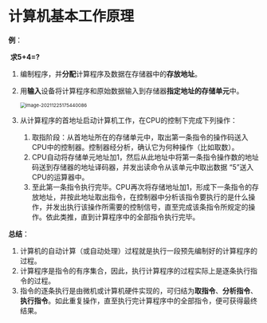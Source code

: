 # 计算机基本工作原理

**例**：

​	**求5+4=?**

1. 编制程序，并**分配**计算程序及数据在存储器中的**存放地址**。

2. 用**输入**设备将计算程序和原始数据输入到存储器**指定地址的存储单元**中。

   <img src="C:\Users\LetengZzz\AppData\Roaming\Typora\typora-user-images\image-20211225175440086.png" alt="image-20211225175440086" style="zoom:67%;" />

3. 从计算程序的首地址启动计算机工作，在CPU的控制下完成下列操作：

   1. 取指阶段：从首地址所在的存储单元中，取出第一条指令的操作码送入CPU中的控制器。控制器经分析，确认它为何种操作（比如取数）。
   2. CPU自动将存储单元地址加1，然后从此地址中将第一条指令操作数的地址码送到存储器的地址译码器，并发出读命令从该单元中取出数据 “5”送入CPU的运算器中。
   3. 至此第一条指令执行完毕。CPU再次将存储地址加1，形成下一条指令的存放地址，并按此地址取出指令，在控制器中分析该指令要执行的是什么操作，并发出执行该操作所需要的控制信号，直至完成该条指令所规定的操作。依此类推，直到计算程序中的全部指令执行完毕。

**总结**：

1.  计算机的自动计算（或自动处理）过程就是执行一段预先编制好的计算程序的过程。
2.  计算程序是指令的有序集合，因此，执行计算程序的过程实际上是逐条执行指令的过程。
3. 指令的逐条执行是由微机或计算机硬件实现的，可归结为**取指令**、**分析指令**、**执行指令**。如此重复操作，直至执行完计算程序中的全部指令，便可获得最终结果。